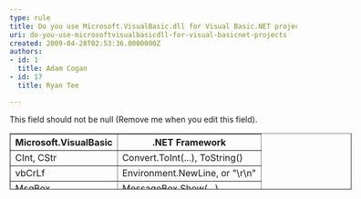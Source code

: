 ```yaml
---
type: rule
title: Do you use Microsoft.VisualBasic.dll for Visual Basic.NET projects?
uri: do-you-use-microsoftvisualbasicdll-for-visual-basicnet-projects
created: 2009-04-28T02:53:36.0000000Z
authors:
- id: 1
  title: Adam Cogan
- id: 17
  title: Ryan Tee

---
```




<span class='intro'> This field should not be null (Remove me when you edit this field). </span>


  <table style="width&#58;600px;border-collapse&#58;collapse;height&#58;99px;" id="table23" class="clsSSWTable" border="1" cellspacing="0" cellpadding="0" width="600">
    <tbody>
        <tr>
            <th>Microsoft.VisualBasic </th>
            <th>.NET Framework </th>
        </tr>
        <tr>
            <td>CInt, CStr </td>
            <td>Convert.ToInt(...), ToString() </td>
        </tr>
        <tr>
            <td>vbCrLf </td>
            <td>Environment.NewLine, or &quot;\r\n&quot; </td>
        </tr>
        <tr>
            <td>MsgBox </td>
            <td>MessageBox.Show(...) </td>
        </tr>
    </tbody>
</table>



